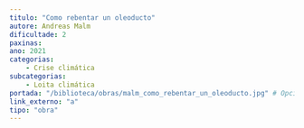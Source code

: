 ```yaml
---
titulo: "Como rebentar un oleoducto"
autore: Andreas Malm
dificultade: 2
paxinas:
ano: 2021
categorias:
    - Crise climática
subcategorias:
    - Loita climática
portada: "/biblioteca/obras/malm_como_rebentar_un_oleoducto.jpg" # Opcional, imaxe da portada
link_externo: "a"
tipo: "obra"
---
```

